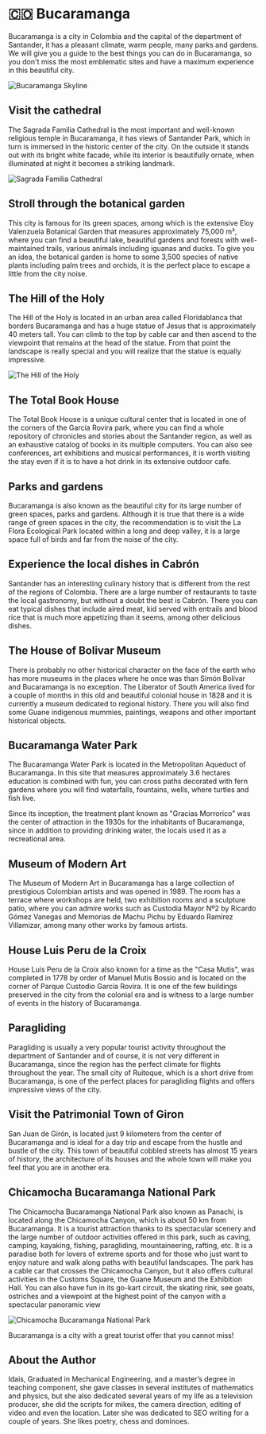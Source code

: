 ﻿ # 🇨🇴 Bucaramanga

Bucaramanga is a city in Colombia and the capital of the department of Santander, it has a pleasant climate, warm people, many parks and gardens. We will give you a guide to the best things you can do in Bucaramanga, so you don't miss the most emblematic sites and have a maximum experience in this beautiful city.

![Bucaramanga Skyline](_static/images/bucaramanga/bucaramanga.jpg)

## Visit the cathedral

The Sagrada Familia Cathedral is the most important and well-known religious temple in Bucaramanga, it has views of Santander Park, which in turn is immersed in the historic center of the city. On the outside it stands out with its bright white facade, while its interior is beautifully ornate, when illuminated at night it becomes a striking landmark.

![Sagrada Familia Cathedral](_static/images/bucaramanga/sagrada-familia-cathedral.jpg)

## Stroll through the botanical garden

This city is famous for its green spaces, among which is the extensive Eloy Valenzuela Botanical Garden that measures approximately 75,000 m², where you can find a beautiful lake, beautiful gardens and forests with well-maintained trails, various animals including iguanas and ducks. To give you an idea, the botanical garden is home to some 3,500 species of native plants including palm trees and orchids, it is the perfect place to escape a little from the city noise.

## The Hill of the Holy

The Hill of the Holy is located in an urban area called Floridablanca that borders Bucaramanga and has a huge statue of Jesus that is approximately 40 meters tall. You can climb to the top by cable car and then ascend to the viewpoint that remains at the head of the statue. From that point the landscape is really special and you will realize that the statue is equally impressive.

![The Hill of the Holy](_static/images/bucaramanga/the-hill-of-the-holy.jpg)

## The Total Book House

The Total Book House is a unique cultural center that is located in one of the corners of the García Rovira park, where you can find a whole repository of chronicles and stories about the Santander region, as well as an exhaustive catalog of books in its multiple computers. You can also see conferences, art exhibitions and musical performances, it is worth visiting the stay even if it is to have a hot drink in its extensive outdoor cafe.

## Parks and gardens

Bucaramanga is also known as the beautiful city for its large number of green spaces, parks and gardens. Although it is true that there is a wide range of green spaces in the city, the recommendation is to visit the La Flora Ecological Park located within a long and deep valley, it is a large space full of birds and far from the noise of the city.

## Experience the local dishes in Cabrón

Santander has an interesting culinary history that is different from the rest of the regions of Colombia. There are a large number of restaurants to taste the local gastronomy, but without a doubt the best is Cabrón. There you can eat typical dishes that include aired meat, kid served with entrails and blood rice that is much more appetizing than it seems, among other delicious dishes.

## The House of Bolivar Museum

There is probably no other historical character on the face of the earth who has more museums in the places where he once was than Simón Bolívar and Bucaramanga is no exception. The Liberator of South America lived for a couple of months in this old and beautiful colonial house in 1828 and it is currently a museum dedicated to regional history. There you will also find some Guane indigenous mummies, paintings, weapons and other important historical objects.

## Bucaramanga Water Park

The Bucaramanga Water Park is located in the Metropolitan Aqueduct of Bucaramanga. In this site that measures approximately 3.6 hectares education is combined with fun, you can cross paths decorated with fern gardens where you will find waterfalls, fountains, wells, where turtles and fish live.

Since its inception, the treatment plant known as "Gracias Morrorico" was the center of attraction in the 1930s for the inhabitants of Bucaramanga, since in addition to providing drinking water, the locals used it as a recreational area.

## Museum of Modern Art

The Museum of Modern Art in Bucaramanga has a large collection of prestigious Colombian artists and was opened in 1989. The room has a terrace where workshops are held, two exhibition rooms and a sculpture patio, where you can admire works such as Custodia Mayor Nº2 by Ricardo Gómez Vanegas and Memorias de Machu Pichu by Eduardo Ramírez Villamizar, among many other works by famous artists.

## House Luis Peru de la Croix

House Luis Peru de la Croix  also known for a time as the "Casa Mutis", was completed in 1778 by order of Manuel Mutis Bossio and is located on the corner of Parque Custodio García Rovira. It is one of the few buildings preserved in the city from the colonial era and is witness to a large number of events in the history of Bucaramanga.

## Paragliding

Paragliding is usually a very popular tourist activity throughout the department of Santander and of course, it is not very different in Bucaramanga, since the region has the perfect climate for flights throughout the year. The small city of Ruitoque, which is a short drive from Bucaramanga, is one of the perfect places for paragliding flights and offers impressive views of the city.

## Visit the Patrimonial Town of Giron

San Juan de Girón, is located just 9 kilometers from the center of Bucaramanga and is ideal for a day trip and escape from the hustle and bustle of the city. This town of beautiful cobbled streets has almost 15 years of history, the architecture of its houses and the whole town will make you feel that you are in another era.

## Chicamocha Bucaramanga National Park

The Chicamocha Bucaramanga National Park also known as Panachi, is located along the Chicamocha Canyon, which is about 50 km from Bucaramanga. It is a tourist attraction thanks to its spectacular scenery and the large number of outdoor activities offered in this park, such as caving, camping, kayaking, fishing, paragliding, mountaineering, rafting, etc.
It is a paradise both for lovers of extreme sports and for those who just want to enjoy nature and walk along paths with beautiful landscapes. The park has a cable car that crosses the Chicamocha Canyon, but it also offers cultural activities in the Customs Square, the Guane Museum and the Exhibition Hall. You can also have fun in its go-kart circuit, the skating rink, see goats, ostriches and a viewpoint at the highest point of the canyon with a spectacular panoramic view

![Chicamocha Bucaramanga National Park ](_static/images/bucaramanga/chicamocha-bucaramanga-national-park.jpg)

Bucaramanga is a city with a great tourist offer that you cannot miss!

## About the Author

Idais, Graduated in Mechanical Engineering, and a master’s degree in teaching component, she gave classes in several institutes of mathematics and physics, but she also dedicated several years of my life as a television producer, she did the scripts for mikes, the camera direction, editing of video and even the location. Later she was dedicated to SEO writing for a couple of years. She likes poetry, chess and dominoes.
